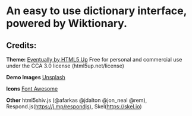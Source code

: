 # An easy to use dictionary interface, powered by Wiktionary.

## Credits:

**Theme:** 
	[Eventually by HTML5 Up](https://html5up.net/eventually)
	Free for personal and commercial use under the CCA 3.0 license (html5up.net/license)
	
**Demo Images** [Unsplash](https://unsplash.com)
	
**Icons** [Font Awesome](https://fortawesome.github.com/Font-Awesome)
	
**Other** html5shiv.js (@afarkas @jdalton @jon_neal @rem), Respond.js(https://j.mp/respondjs), Skel(https://skel.io)
